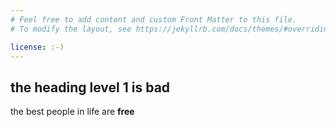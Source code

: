 ```yaml
---
# Feel free to add content and custom Front Matter to this file.
# To modify the layout, see https://jekyllrb.com/docs/themes/#overriding-theme-defaults

license: :-)
---
```


## the heading level 1 is bad

the best people in life are **free**

